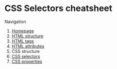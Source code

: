 # CSS Selectors cheatsheet

Navigation

1. [Homepage](../readme.md)
2. [HTML structure](html_structure.md)
3. [HTML tags](html_tags.md)
4. [HTML attributes](html_attributes.md)
5. CSS structure
6. [CSS selectors](css_selectors.md)
7. [CSS properties](css_properties.md)


